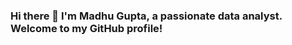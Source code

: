 ### Hi there 👋 I'm Madhu Gupta, a passionate data analyst. Welcome to my GitHub profile!

<!--
**Madhugupta95/Madhugupta95** is a ✨ _special_ ✨ repository because its `README.md` (this file) appears on your GitHub profile.

Here are some ideas to get you started:

- 🔭 I’m currently working on ...

- 🌱 I’m currently learning ...Machine Learning
- 👯 I’m looking to collaborate on ...
- 🤔 I’m looking for help with ...
- 💬 Ask me about ...

- Data Visualization 📊
- Python Programming 🐍
- SQL Database Management 🗃️
- My Favorite Projects 🚀

Feel free to reach out if you have questions or discussions related to these topics!

- 📫 How to reach me: ...📧 Email: 98madhugupta@gmail.com

💬 LinkedIn: https://www.linkedin.com/in/madhu-gupta-0953a0209/

- 😄 Pronouns: ...
- ⚡ Fun fact: ...
Python, SQL, and a little bit of Human! 🐍💼🗣️ I believe in the power of code, databases, and effective communication to create meaningful solutions.

-->
